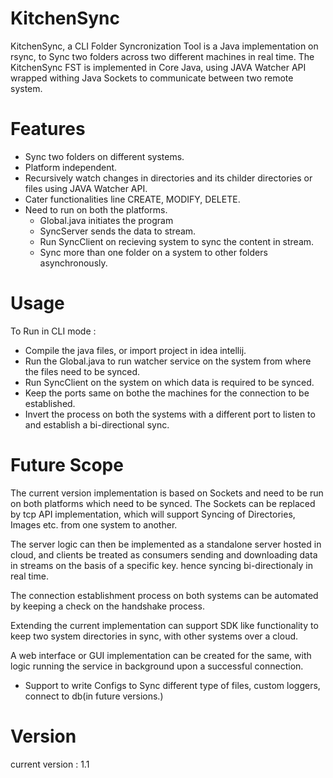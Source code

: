 # KitchenSync
KitchenSync, a CLI Folder Syncronization Tool is a Java implementation on rsync, to Sync two folders across two different machines in real time. The KitchenSync FST is implemented in Core Java, using JAVA Watcher API wrapped withing Java Sockets to communicate between two remote system.


# Features
* Sync two folders on different systems.
* Platform independent.
* Recursively watch changes in directories and its childer directories or files using JAVA Watcher API.
* Cater functionalities line CREATE, MODIFY, DELETE.
* Need to run on both the platforms.
  * Global.java initiates the program
  * SyncServer sends the data to stream.
  * Run SyncClient on recieving system to sync the content in stream.
  * Sync more than one folder on a system to other folders asynchronously.
  
  
# Usage
To Run in CLI mode : 
* Compile the java files, or import project in idea intellij.
* Run the Global.java to run watcher service on the system from where the files need to be synced.
* Run SyncClient on the system on which data is required to be synced.
* Keep the ports same on bothe the machines for the connection to be established.
* Invert the process on both the systems with a different port to listen to and establish a bi-directional sync.


# Future Scope
The current version implementation is based on Sockets and need to be run on both platforms which need to be synced.
The Sockets can be replaced by tcp API implementation, which will support Syncing of Directories, Images etc. from one system to another.

The server logic can then be implemented as a standalone server hosted in cloud, and clients be treated as consumers sending and downloading data in streams on the basis of a specific key. hence syncing bi-directionaly in real time.

The connection establishment process on both systems can be automated by keeping a check on the handshake process.

Extending the current implementation can support SDK like functionality to keep two system directories in sync, with other systems over a cloud.

A web interface or GUI implementation can be created for the same, with logic running the service in background upon a successful connection.

* Support to write Configs to Sync different type of files, custom loggers, connect to db(in future versions.)


# Version
current version : 1.1
